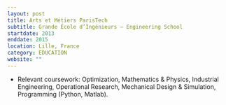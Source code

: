 ```yaml
---
layout: post
title: Arts et Métiers ParisTech
subtitle: Grande École d’Ingénieurs – Engineering School
startdate: 2013
enddate: 2015
location: Lille, France
category: EDUCATION
website: ""
---
```


- Relevant coursework: Optimization, Mathematics & Physics, Industrial Engineering, Operational Research, Mechanical Design & Simulation, Programming (Python, Matlab).